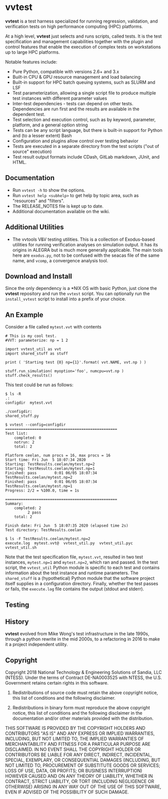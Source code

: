 
# vvtest

**vvtest** is a test harness specialized for running regression, validation,
and verification tests on high performance computing (HPC) platforms.

At a high level, **vvtest** just selects and runs scripts, called tests.
It is the test specification and management capabilities together with the
plugin and control features that enable the execution of complex tests on
workstations up to large HPC platforms.

Notable features include:
* Pure Python, compatible with versions 2.6+ and 3.x
* Built-in CPU & GPU resource management and load balancing
* Built-in support for HPC batch queuing systems, such as SLURM and LSF
* Test parameterization, allowing a single script file to produce multiple
  test instances with different parameter values
* Inter-test dependencies - tests can depend on other tests. Dependencies
  are run first and the results are available in the dependent test.
* Test selection and execution control, such as by keyword, parameter,
  platform, and a general option string
* Tests can be any script language, but there is built-in support for Python
  and (to a lesser extent) Bash
* Configuration and plugins allow control over testing behavior
* Tests are executed in a separate directory from the test scripts
  ("out of source" execution)
* Test result output formats include CDash, GitLab markdown, JUnit, and HTML.


## Documentation

* Run `vvtest -h` to show the options.
* Run `vvtest help <subhelp>` to get help by topic area, such as "resources"
  and "filters".
* The RELEASE_NOTES file is kept up to date.
* Additional documentation available on the wiki.


## Additional Utilities

* The vvtools V&V testing utilities. This is a collection of Exodus-based
  utilities for running verification analyses on simulation output. It has
  its origins in ALEGRA but is much more generally applicable. The main tools
  here are `exodus.py`, not to be confused with the  seacas file of the same
  name, and `vcomp`, a convergence analysis tool.


## Download and Install

Since the only dependency is a *NIX OS with basic Python, just clone the
**vvtest** repository and run the `vvtest` script. You can optionally run the
`install_vvtest` script to install into a prefix of your choice.


## An Example

Consider a file called `mytest.vvt` with contents
```
# This is my cool test.
#VVT: parameterize: np = 1 2

import vvtest_util as vvt
import shared_stuff as stuff

print ( 'Starting test {0} np={1}'.format( vvt.NAME, vvt.np ) )

stuff.run_simulation( myoption='foo', numcpu=vvt.np )
stuff.check_results()
```
This test could be run as follows:
```
$ ls -R
.:
configdir  mytest.vvt

./configdir:
shared_stuff.py

$ vvtest --config=configdir
==================================================
Test list:
    completed: 0
    notrun: 2
    total: 2

Platform ceelan, num procs = 16, max procs = 16
Start time: Fri Jun  5 18:07:34 2020
Starting: TestResults.ceelan/mytest.np=2
Starting: TestResults.ceelan/mytest.np=1
Finished: pass        0:01 06/05 18:07:34 TestResults.ceelan/mytest.np=2
Finished: pass        0:01 06/05 18:07:34 TestResults.ceelan/mytest.np=1
Progress: 2/2 = %100.0, time = 1s

==================================================
Summary:
    completed: 2
          2 pass
    total: 2

Finish date: Fri Jun  5 18:07:35 2020 (elapsed time 2s)
Test directory: TestResults.ceelan

$ ls -F TestResults.ceelan/mytest.np=2
execute.log  mytest.vvt@  vvtest_util.py  vvtest_util.pyc  vvtest_util.sh
```
Note that the test specification file, `mytest.vvt`, resulted in two test
instances, `mytest.np=1` and `mytest.np=2`, which ran and passed.
In the test script, the `vvtest_util` Python module is specific to each
test and contains information about the test instance and runtime parameters.
The `shared_stuff` is a (hypothetical) Python module that the software
project itself supplies in a configuration directory.
Finally, whether the test passes or fails, the `execute.log` file contains
the output (stdout and stderr).


## Testing


## History

**vvtest** evolved from Mike Wong's test infrastructure in the late 1990s,
through a python rewrite in the mid 2000s, to a refactoring in 2016 to
make it a project independent utility.


## Copyright

Copyright 2018 National Technology & Engineering Solutions of Sandia, LLC
(NTESS). Under the terms of Contract DE-NA0003525 with NTESS, the U.S.
Government retains certain rights in this software. 

1. Redistributions of source code must retain the above copyright notice, this
   list of conditions and the following disclaimer. 

2. Redistributions in binary form must reproduce the above copyright notice,
   this list of conditions and the following disclaimer in the documentation
   and/or other materials provided with the distribution. 

THIS SOFTWARE IS PROVIDED BY THE COPYRIGHT HOLDERS AND CONTRIBUTORS "AS IS"
AND ANY EXPRESS OR IMPLIED WARRANTIES, INCLUDING, BUT NOT LIMITED TO, THE
IMPLIED WARRANTIES OF MERCHANTABILITY AND FITNESS FOR A PARTICULAR PURPOSE ARE
DISCLAIMED. IN NO EVENT SHALL THE COPYRIGHT HOLDER OR CONTRIBUTORS BE LIABLE
FOR ANY DIRECT, INDIRECT, INCIDENTAL, SPECIAL, EXEMPLARY, OR CONSEQUENTIAL
DAMAGES (INCLUDING, BUT NOT LIMITED TO, PROCUREMENT OF SUBSTITUTE GOODS OR
SERVICES; LOSS OF USE, DATA, OR PROFITS; OR BUSINESS INTERRUPTION) HOWEVER
CAUSED AND ON ANY THEORY OF LIABILITY, WHETHER IN CONTRACT, STRICT LIABILITY,
OR TORT (INCLUDING NEGLIGENCE OR OTHERWISE) ARISING IN ANY WAY OUT OF THE USE
OF THIS SOFTWARE, EVEN IF ADVISED OF THE POSSIBILITY OF SUCH DAMAGE.
